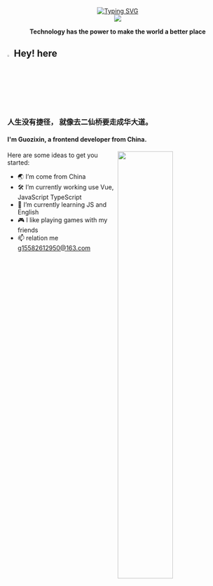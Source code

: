 <div align="center">
  <!-- dynamic typing effect 动态打字效果 -->
  <div align="center">
    <a href="https://blog.sunguoqi.com/">
      <img src="https://readme-typing-svg.demolab.com?font=Fira+Code&pause=1000&width=435&lines=%22Hello%2C%20World%22;&center=true&size=27" alt="Typing SVG" />
    </a>
  </div>
  <!-- knock code pictures 敲代码的图片 -->
  <img src="https://cdn.jsdelivr.net/gh/sun0225SUN/sun0225SUN/assets/images/coding.gif" /><br>
  <p><b>Technology has the power to make the world a better place</b></p>
</div>

## <img src="https://media.giphy.com/media/hvRJCLFzcasrR4ia7z/giphy.gif" width="3%">Hey! here
### 人生没有捷径， 就像去二仙桥要走成华大道。
#### I'm **Guozixin**, a frontend developer from China.
 [<img align="right" width="50%" src="https://github-readme-stats.vercel.app/api?username=guo-zi-xin&theme=buefy&show_icons=true">](https://metrics.lecoq.io/about/guo-zi-xin)

Here are some ideas to get you started:

-   🌏 I’m come from China
-   🛠  I’m currently working use Vue, JavaScript TypeScript
-   🌱 I’m currently learning JS and English
-   🎮 I like playing games with my friends
-   📫 relation me g15582612950@163.com

